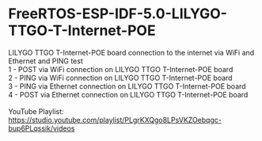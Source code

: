# FreeRTOS-ESP-IDF-5.0-LILYGO-TTGO-T-Internet-POE
LILYGO TTGO T-Internet-POE board connection to the internet via WiFi and Ethernet and PING test <br>
1 - POST via WiFi connection on LILYGO TTGO T-Internet-POE board <br>
2 - PING via WiFi connection on LILYGO TTGO T-Internet-POE board <br>
3 - PING via Ethernet connection on LILYGO TTGO T-Internet-POE board  <br>
4 - POST via Ethernet connection on LILYGO TTGO T-Internet-POE board  <br><br>
YouTube Playlist: https://studio.youtube.com/playlist/PLgrKXQgo8LPsVKZOebqgc-bup6PLqssik/videos <br>
